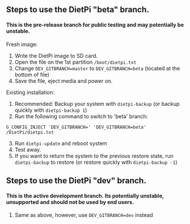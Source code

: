 ## Steps to use the DietPi "beta" branch.
#### This is the pre-release branch for public testing and may potentially be unstable.

Fresh image:
1. Write the DietPi image to SD card.
2. Open the file on the 1st partition ```/boot/dietpi.txt```
3. Change ```DEV_GITBRANCH=master``` to ```DEV_GITBRANCH=beta``` (located at the bottom of file)
4. Save the file, eject media and power on.

Existing installation:
1. Recommended: Backup your system with ```dietpi-backup``` (or backup quickly with ```dietpi-backup 1```)
2. Run the following command to switch to 'beta' branch: 
```
G_CONFIG_INJECT 'DEV_GITBRANCH=' 'DEV_GITBRANCH=beta' /DietPi/dietpi.txt
```
3. Run ```dietpi-update``` and reboot system
4. Test away.
5. If you want to return the system to the previous restore state, run ```dietpi-backup``` to restore (or restore quickly with ```dietpi-backup -1```)

## Steps to use the DietPi "dev" branch.
#### This is the active development branch. Its potentially unstable, unsupported and should not be used by end users.

1. Same as above, however, use ```DEV_GITBRANCH=dev``` instead
